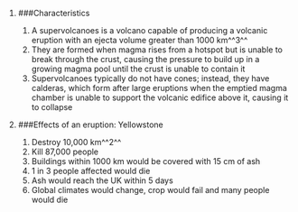 1. ###Characteristics

    1. A supervolcanoes is a volcano capable of producing a volcanic eruption with an ejecta volume greater than 1000 km^^3^^
    2. They are formed when magma rises from a hotspot but is unable to break through the crust, causing the pressure to build up in a growing magma pool until the crust is unable to contain it
    3. Supervolcanoes typically do not have cones; instead, they have calderas, which form after large eruptions when the emptied magma chamber is unable to support the volcanic edifice above it, causing it to collapse
2. ###Effects of an eruption: Yellowstone

    1. Destroy 10,000 km^^2^^
    2. Kill 87,000 people
    3. Buildings within 1000 km would be covered with 15 cm of ash
    4. 1 in 3 people affected would die
    5. Ash would reach the UK within 5 days
    6. Global climates would change, crop would fail and many people would die
